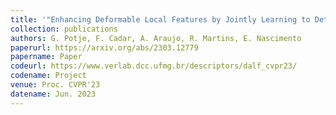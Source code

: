 ```yaml
---
title: '"Enhancing Deformable Local Features by Jointly Learning to Detect and Describe Keypoints,"'
collection: publications
authors: G. Potje, F. Cadar, A. Araujo, R. Martins, E. Nascimento
paperurl: https://arxiv.org/abs/2303.12779
papername: Paper
codeurl: https://www.verlab.dcc.ufmg.br/descriptors/dalf_cvpr23/
codename: Project
venue: Proc. CVPR'23
datename: Jun. 2023
---
```

